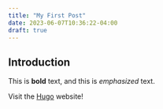 ```yaml
---
title: "My First Post"
date: 2023-06-07T10:36:22-04:00
draft: true
---
```


## Introduction

This is **bold** text, and this is *emphasized* text.

Visit the [Hugo](https://gohugo.io) website!
